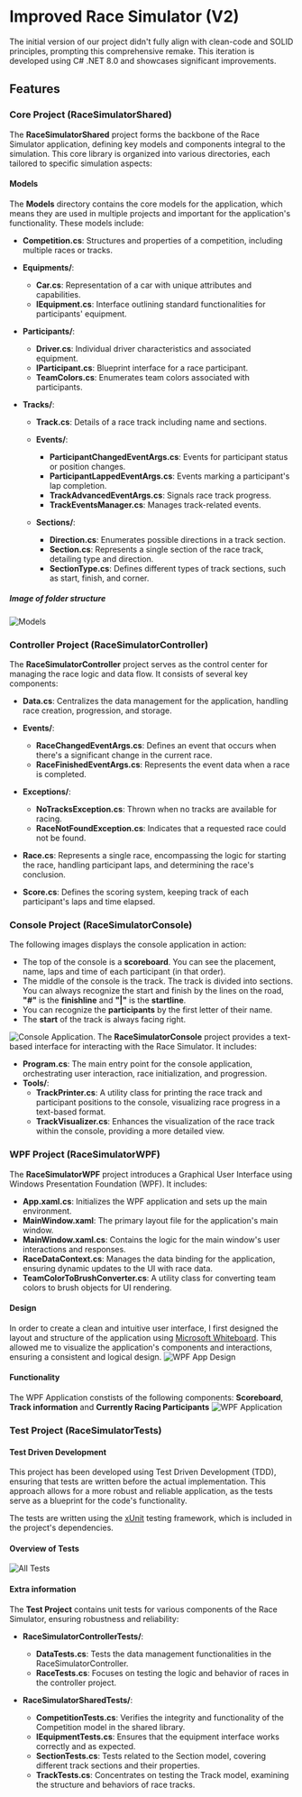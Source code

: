 # Improved Race Simulator (V2)
The initial version of our project didn't fully align with clean-code and SOLID principles, prompting this comprehensive remake. This iteration is developed using C# .NET 8.0 and showcases significant improvements.

## Features

### Core Project (RaceSimulatorShared)
The **RaceSimulatorShared** project forms the backbone of the Race Simulator application, defining key models and components integral to the simulation. This core library is organized into various directories, each tailored to specific simulation aspects:
#### Models
The **Models** directory contains the core models for the application, which means they are used in multiple projects and important for the application's functionality. These models include:
  - **Competition.cs**: Structures and properties of a competition, including multiple races or tracks.
  - **Equipments/**:
      - **Car.cs**: Representation of a car with unique attributes and capabilities.
      - **IEquipment.cs**: Interface outlining standard functionalities for participants' equipment.

  - **Participants/**:
      - **Driver.cs**: Individual driver characteristics and associated equipment.
      - **IParticipant.cs**: Blueprint interface for a race participant.
      - **TeamColors.cs**: Enumerates team colors associated with participants.

  - **Tracks/**:
      - **Track.cs**: Details of a race track including name and sections.
      - **Events/**:
        - **ParticipantChangedEventArgs.cs**: Events for participant status or position changes.
        - **ParticipantLappedEventArgs.cs**: Events marking a participant's lap completion.
        - **TrackAdvancedEventArgs.cs**: Signals race track progress.
        - **TrackEventsManager.cs**: Manages track-related events.

      - **Sections/**:
        - **Direction.cs**: Enumerates possible directions in a track section.
        - **Section.cs**: Represents a single section of the race track, detailing type and direction.
        - **SectionType.cs**: Defines different types of track sections, such as start, finish, and corner.

##### Image of folder structure
![Models](./Images/Models_Picture.png)

### Controller Project (RaceSimulatorController)
The **RaceSimulatorController** project serves as the control center for managing the race logic and data flow. It consists of several key components:
  - **Data.cs**: Centralizes the data management for the application, handling race creation, progression, and storage.
  - **Events/**:
      - **RaceChangedEventArgs.cs**: Defines an event that occurs when there's a significant change in the current race.
      - **RaceFinishedEventArgs.cs**: Represents the event data when a race is completed.

  - **Exceptions/**:
      - **NoTracksException.cs**: Thrown when no tracks are available for racing.
      - **RaceNotFoundException.cs**: Indicates that a requested race could not be found.
  
  - **Race.cs**: Represents a single race, encompassing the logic for starting the race, handling participant laps, and determining the race's conclusion.
  - **Score.cs**: Defines the scoring system, keeping track of each participant's laps and time elapsed.

### Console Project (RaceSimulatorConsole)
The following images displays the console application in action:
  - The top of the console is a **scoreboard**. You can see the placement, name, laps and time of each participant (in that order).
  - The middle of the console is the track. The track is divided into sections. You can always recognize the start and finish by the lines on the road, **"#"** is the **finishline** and **"|"** is the **startline**.
  - You can recognize the **participants** by the first letter of their name.
  - The **start** of the track is always facing right.

![Console Application](./Images/Console_Picture.png).
The **RaceSimulatorConsole** project provides a text-based interface for interacting with the Race Simulator. It includes:
  - **Program.cs**: The main entry point for the console application, orchestrating user interaction, race initialization, and progression.
  - **Tools/**:
      - **TrackPrinter.cs**: A utility class for printing the race track and participant positions to the console, visualizing race progress in a text-based format.
      - **TrackVisualizer.cs**: Enhances the visualization of the race track within the console, providing a more detailed view.
    
### WPF Project (RaceSimulatorWPF)
The **RaceSimulatorWPF** project introduces a Graphical User Interface using Windows Presentation Foundation (WPF). It includes:
  - **App.xaml.cs**: Initializes the WPF application and sets up the main environment.
  - **MainWindow.xaml**: The primary layout file for the application's main window.
  - **MainWindow.xaml.cs**: Contains the logic for the main window's user interactions and responses.
  - **RaceDataContext.cs**: Manages the data binding for the application, ensuring dynamic updates to the UI with race data.
  - **TeamColorToBrushConverter.cs**: A utility class for converting team colors to brush objects for UI rendering.
#### Design
In order to create a clean and intuitive user interface, I first designed the layout and structure of the application using [Microsoft Whiteboard](https://www.microsoft.com/en-us/microsoft-365/microsoft-whiteboard/digital-whiteboard-app). This allowed me to visualize the application's components and interactions, ensuring a consistent and logical design.
![WPF App Design](./Images/RaceSimWpfSchermOntwerp.png)

#### Functionality
The WPF Application constists of the following components: **Scoreboard**, **Track information** and **Currently Racing Participants**
![WPF Application](./Images/WPF_Picture.png)

### Test Project (RaceSimulatorTests)
#### Test Driven Development
This project has been developed using Test Driven Development (TDD), ensuring that tests are written before the actual implementation. This approach allows for a more robust and reliable application, as the tests serve as a blueprint for the code's functionality.

The tests are written using the [xUnit](https://xunit.net/) testing framework, which is included in the project's dependencies.

#### Overview of Tests
![All Tests](./Images/Tests_Picture.png)
#### Extra information
The **Test Project** contains unit tests for various components of the Race Simulator, ensuring robustness and reliability:
  - **RaceSimulatorControllerTests/**:
      - **DataTests.cs**: Tests the data management functionalities in the RaceSimulatorController.
      - **RaceTests.cs**: Focuses on testing the logic and behavior of races in the controller project.
  
  - **RaceSimulatorSharedTests/**:
      - **CompetitionTests.cs**: Verifies the integrity and functionality of the Competition model in the shared library.
      - **IEquipmentTests.cs**: Ensures that the equipment interface works correctly and as expected.
      - **SectionTests.cs**: Tests related to the Section model, covering different track sections and their properties.
      - **TrackTests.cs**: Concentrates on testing the Track model, examining the structure and behaviors of race tracks.

